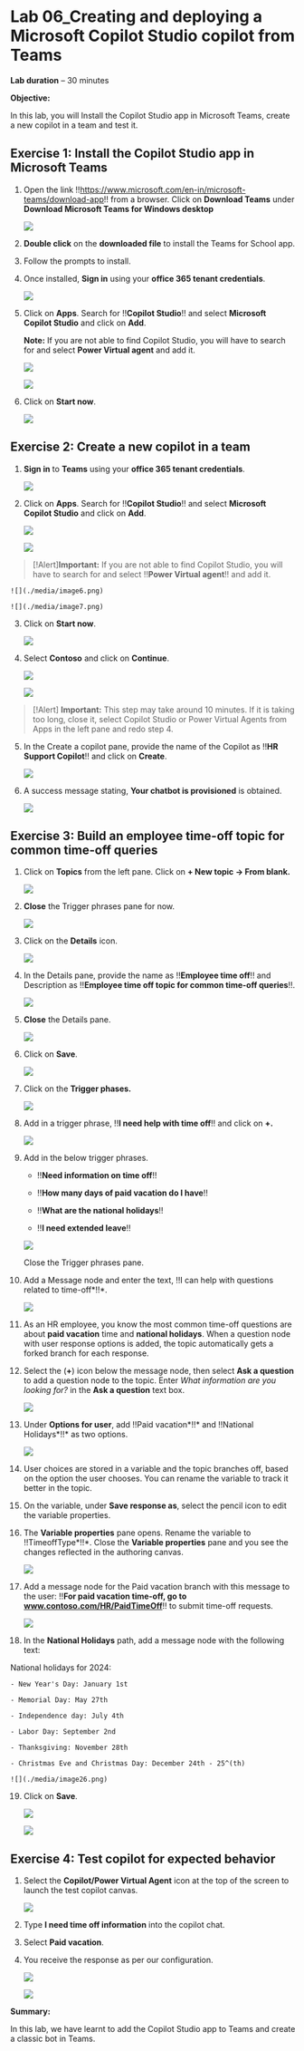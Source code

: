 # **Lab 06_Creating and deploying a Microsoft Copilot Studio copilot from Teams**

**Lab duration** – 30 minutes

**Objective:**

In this lab, you will Install the Copilot Studio app in Microsoft Teams,
create a new copilot in a team and test it.

## **Exercise 1: Install the Copilot Studio app in Microsoft Teams**

1.  Open the link
    !!https://www.microsoft.com/en-in/microsoft-teams/download-app!! from a browser. Click on **Download Teams** under **Download Microsoft Teams for Windows desktop**

    ![](./media/image32.png)

2.  **Double click** on the **downloaded file** to install the Teams for
    School app.

3.  Follow the prompts to install.

4.  Once installed, **Sign in** using your **office 365 tenant
    credentials**.

    ![](./media/image2.png)

5.  Click on **Apps**. Search for !!**Copilot Studio**!! and select
    **Microsoft Copilot Studio** and click on **Add**.

    **Note:** If you are not able to find Copilot Studio, you will have to
search for and select **Power Virtual agent** and add it.

    ![](./media/image3.png)

    ![](./media/image4.png)

6.  Click on **Start now**.

    ![](./media/image5.png)

## **Exercise 2: Create a new copilot in a team**

1.  **Sign in** to **Teams** using your **office 365 tenant
    credentials**.

    ![](./media/image2.png)

2.  Click on **Apps**. Search for !!**Copilot Studio**!! and select
    **Microsoft Copilot Studio** and click on **Add**.

    ![](./media/image3.png)

    ![](./media/image4.png)

>[!Alert]**Important:** If you are not able to find Copilot Studio, you will have
to search for and select !!**Power Virtual agent**!! and add it.

    ![](./media/image6.png)

    ![](./media/image7.png)

3.  Click on **Start now**.

    ![](./media/image5.png)

4.  Select **Contoso** and click on **Continue**.

    ![](./media/image8.png)

    ![](./media/image9.png)

>[!Alert] **Important:** This step may take around 10 minutes. If it is taking too
long, close it, select Copilot Studio or Power Virtual Agents from Apps
in the left pane and redo step 4.

5.  In the Create a copilot pane, provide the name of the Copilot as
    !!**HR Support Copilot**!! and click on **Create**.

    ![](./media/image10.png)

6.  A success message stating, **Your chatbot is provisioned** is
    obtained.

    ![](./media/image11.png)

## **Exercise 3: Build an employee time-off topic for common time-off queries**

1.  Click on **Topics** from the left pane. Click on **+ New topic -\>
    From blank.**

    ![](./media/image12.png)

2.  **Close** the Trigger phrases pane for now.

    ![](./media/image13.png)

3.  Click on the **Details** icon.

    ![](./media/image14.png)

4.  In the Details pane, provide the name as !!**Employee time off**!!
    and Description as !!**Employee time off topic for common time-off
    queries**!!.

    ![](./media/image15.png)

5.  **Close** the Details pane.

    ![](./media/image16.png)

6.  Click on **Save**.

    ![](./media/image17.png)

7.  Click on the **Trigger phases.**

    ![](./media/image18.png)

8.  Add in a trigger phrase, !!**I need help with time off**!! and
    click on **+.**

    ![](./media/image19.png)

9.  Add in the below trigger phrases.

    - !!**Need information on time off**!!

    - !!**How many days of paid vacation do I have**!!

    - !!**What are the national holidays**!!

    - !!**I need extended leave**!!

    ![](./media/image20.png)

    Close the Trigger phrases pane.

10. Add a Message node and enter the text, !!I can help with questions
    related to time-off*!!*.

    ![](./media/image21.png)

11. As an HR employee, you know the most common time-off questions are
    about **paid vacation** time and **national holidays**. When a
    question node with user response options is added, the topic
    automatically gets a forked branch for each response.

12. Select the (**+**) icon below the message node, then select **Ask a
    question** to add a question node to the topic. Enter *What
    information are you looking for?* in the **Ask a question** text
    box.

    ![](./media/image22.png)

13. Under **Options for user**, add !!Paid
    vacation*!!* and !!National Holidays*!!* as two options.

    ![](./media/image23.png)

14. User choices are stored in a variable and the topic branches off,
    based on the option the user chooses. You can rename the variable to
    track it better in the topic.

15. On the variable, under **Save response as**, select the pencil icon
    to edit the variable properties.

16. The **Variable properties** pane opens. Rename the variable
    to !!TimeoffType*!!*. Close the **Variable properties** pane and
    you see the changes reflected in the authoring canvas.

    ![](./media/image24.png)

17. Add a message node for the Paid vacation branch with this message to
    the user: !!**For paid vacation time-off, go to
    www.contoso.com/HR/PaidTimeOff**!! to submit time-off requests.

    ![](./media/image25.png)

18. In the **National Holidays** path, add a message node with the
    following text:

National holidays for 2024:

    - New Year's Day: January 1st

    - Memorial Day: May 27th

    - Independence day: July 4th

    - Labor Day: September 2nd

    - Thanksgiving: November 28th

    - Christmas Eve and Christmas Day: December 24th - 25^(th)

    ![](./media/image26.png)

19. Click on **Save**.

    ![](./media/image27.png)

    ![](./media/image28.png)

## **Exercise 4: Test copilot for expected behavior**

1.  Select the **Copilot/Power Virtual Agent** icon at the top of the
    screen to launch the test copilot canvas.

    ![](./media/image29.png)

2.  Type **I need time off information** into the copilot chat.

3.  Select **Paid vacation**.

4.  You receive the response as per our configuration.

    ![](./media/image30.png)

    ![](./media/image31.png)

**Summary:**

In this lab, we have learnt to add the Copilot Studio app to Teams and
create a classic bot in Teams.
